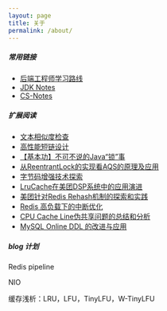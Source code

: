 ```yaml
---
layout: page
title: 关于
permalink: /about/
---
```


##### 常用链接

* [后端工程师学习路线](https://github.com/xingshaocheng/architect-awesome)
* [JDK Notes](https://github.com/seaswalker/JDK)
* [CS-Notes](https://github.com/CyC2018/CS-Notes)

##### 扩展阅读

* [文本相似度检查](http://yanyiwu.com/work/2014/01/30/simhash-shi-xian-xiang-jie.html)
* [高性能短链设计](https://mp.weixin.qq.com/s/aoZz6NveoN3NIhXfYPts3Q)
* [【基本功】不可不说的Java“锁”事](https://mp.weixin.qq.com/s?__biz=MjM5NjQ5MTI5OA==&mid=2651749434&idx=3&sn=5ffa63ad47fe166f2f1a9f604ed10091&chksm=bd12a5778a652c61509d9e718ab086ff27ad8768586ea9b38c3dcf9e017a8e49bcae3df9bcc8&scene=38#wechat_redirect)
* [从ReentrantLock的实现看AQS的原理及应用](https://tech.meituan.com/2019/12/05/aqs-theory-and-apply.html)
* [字节码增强技术探索](https://tech.meituan.com/2019/09/05/java-bytecode-enhancement.html)
* [LruCache在美团DSP系统中的应用演进](https://tech.meituan.com/2018/12/20/lrucache-practice-dsp.html)
* [美团针对Redis Rehash机制的探索和实践](https://tech.meituan.com/2018/07/27/redis-rehash-practice-optimization.html)
* [Redis 高负载下的中断优化](https://tech.meituan.com/2018/03/16/redis-high-concurrency-optimization.html)
* [CPU Cache Line伪共享问题的总结和分析](https://mp.weixin.qq.com/s/y1NSE5xdh8Nt5hlmK0E8Og)
* [MySQL Online DDL 的改进与应用](https://www.cnblogs.com/xinysu/p/6732646.html)

##### blog 计划

Redis pipeline

NIO

缓存浅析：LRU，LFU，TinyLFU，W-TinyLFU